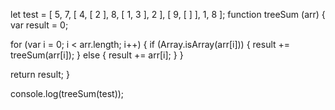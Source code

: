 let test = [
                5,
                7,
                [
                  4,
                  [ 2 ],
                  8,
                  [ 1, 3 ],
                  2
                ],
                [
                  9,
                  [ ]
                ],
                1,
                8
           ];
function treeSum (arr) {
  var result = 0;

  for (var i = 0; i < arr.length; i++) {
    if (Array.isArray(arr[i])) {
      result += treeSum(arr[i]);
    } else {
      result += arr[i];
    }
  }

  return result;
}

console.log(treeSum(test));